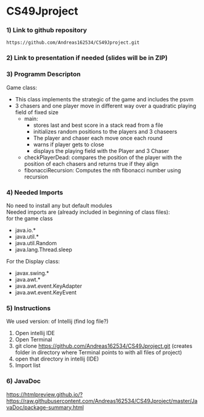 # CS49Jproject

### 1) Link to github repository  
    https://github.com/Andreas162534/CS49Jproject.git

### 2) Link to presentation if needed (slides will be in ZIP)  

### 3) Programm Descripton  
Game class:  
- This class implements the strategic of the game and includes the psvm
- 3 chasers and one player move in different way over a quadratic playing field of fixed size
  - main: 
    - stores last and best score in a stack read from a file
    - initializes random positions to the players and 3 chaseers
    - The player and chaser each move once each round
    - warns if player gets to close
    - displays the playing field with the Player and 3 Chaser
  - checkPlayerDead:
    compares the position of the player with the position of each chasers and returns true if they align
  - fibonacciRecursion: Computes the nth fibonacci number using recursion


### 4) Needed Imports  
No need to install any but default modules  
Needed imports are (already included in beginning of class files):  
for the game class
- java.io.*
- java.util.*
- java.util.Random
- java.lang.Thread.sleep
  
For the Display class:  
- javax.swing.*
- java.awt.*
- java.awt.event.KeyAdapter
- java.awt.event.KeyEvent

### 5) Instructions  
We used version: of Intellij  (find log file?)
1. Open intellij IDE
2. Open Terminal 
3. git clone https://github.com/Andreas162534/CS49Jproject.git (creates folder in directory where Terminal points to with all files of project)
4. open that directory in intellij (IDE)
5. Import list

### 6) JavaDoc  
   https://htmlpreview.github.io/?https://raw.githubusercontent.com/Andreas162534/CS49Jproject/master/JavaDoc/package-summary.html